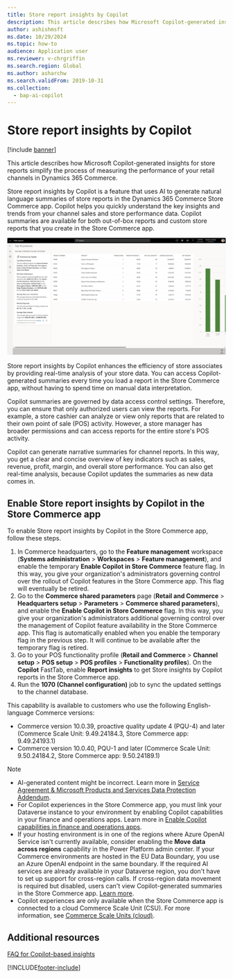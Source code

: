 ```yaml
---
title: Store report insights by Copilot
description: This article describes how Microsoft Copilot-generated insights for store reports simplify the process of measuring the performance of your retail channels in Dynamics 365 Commerce.
author: ashishmsft
ms.date: 10/29/2024
ms.topic: how-to
audience: Application user
ms.reviewer: v-chrgriffin
ms.search.region: Global
ms.author: asharchw
ms.search.validFrom: 2019-10-31
ms.collection:
  - bap-ai-copilot
---
```


# Store report insights by Copilot

[!include [banner](includes/banner.md)]

This article describes how Microsoft Copilot-generated insights for store reports simplify the process of measuring the performance of your retail channels in Dynamics 365 Commerce.

Store report insights by Copilot is a feature that uses AI to generate natural language summaries of store reports in the Dynamics 365 Commerce Store Commerce app. Copilot helps you quickly understand the key insights and trends from your channel sales and store performance data. Copilot summaries are available for both out-of-box reports and custom store reports that you create in the Store Commerce app.

![Screenshot of Top 10 products report insights using Copilot in the Store Commerce app.](./media/StoreReportInsightsUsingCopilot.png)

Store report insights by Copilot enhances the efficiency of store associates by providing real-time analysis of your store data. You can access Copilot-generated summaries every time you load a report in the Store Commerce app, without having to spend time on manual data interpretation.

Copilot summaries are governed by data access control settings. Therefore, you can ensure that only authorized users can view the reports. For example, a store cashier can analyze or view only reports that are related to their own point of sale (POS) activity. However, a store manager has broader permissions and can access reports for the entire store's POS activity.

Copilot can generate narrative summaries for channel reports. In this way, you get a clear and concise overview of key indicators such as sales, revenue, profit, margin, and overall store performance. You can also get real-time analysis, because Copilot updates the summaries as new data comes in.

## Enable Store report insights by Copilot in the Store Commerce app

To enable Store report insights by Copilot in the Store Commerce app, follow these steps.

1. In Commerce headquarters, go to the **Feature management** workspace (**Systems administration** \> **Workspaces** \> **Feature management**), and enable the temporary **Enable Copilot in Store Commerce** feature flag. In this way, you give your organization's administrators governing control over the rollout of Copilot features in the Store Commerce app. This flag will eventually be retired.
1. Go to the **Commerce shared parameters** page (**Retail and Commerce** \> **Headquarters setup** \> **Parameters** \> **Commerce shared parameters**), and enable the **Enable Copilot in Store Commerce** flag. In this way, you give your organization's administrators additional governing control over the management of Copilot feature availability in the Store Commerce app. This flag is automatically enabled when you enable the temporary flag in the previous step. It will continue to be available after the temporary flag is retired.
1. Go to your POS functionality profile (**Retail and Commerce** \> **Channel setup** \> **POS setup** \> **POS profiles** \> **Functionality profiles**). On the **Copilot** FastTab, enable **Report insights** to get Store insights by Copilot reports in the Store Commerce app.
1. Run the **1070 (Channel configuration)** job to sync the updated settings to the channel database.

This capability is available to customers who use the following English-language Commerce versions:

- Commerce version 10.0.39, proactive quality update 4 (PQU-4) and later (Commerce Scale Unit: 9.49.24184.3, Store Commerce app: 9.49.24193.1)
- Commerce version 10.0.40, PQU-1 and later (Commerce Scale Unit: 9.50.24184.2, Store Commerce app: 9.50.24189.1)

> [!NOTE]
> - AI-generated content might be incorrect. Learn more in [Service Agreement & Microsoft Products and Services Data Protection Addendum](https://aka.ms/BusinessApplicationLegal).
> - For Copilot experiences in the Store Commerce app, you must link your Dataverse instance to your environment by enabling Copilot capabilities in your finance and operations apps. Learn more in [Enable Copilot capabilities in finance and operations apps](/dynamics365/fin-ops-core/dev-itpro/copilot/enable-copilot).
> - If your hosting environment is in one of the regions where Azure OpenAI Service isn't currently available, consider enabling the **Move data across regions** capability in the Power Platform admin center. If your Commerce environments are hosted in the EU Data Boundary, you use an Azure OpenAI endpoint in the same boundary. If the required AI services are already available in your Dataverse region, you don't have to set up support for cross-region calls. If cross-region data movement is required but disabled, users can't view Copilot-generated summaries in the Store Commerce app. [Learn more](/power-platform/admin/geographical-availability-copilot).
> - Copilot experiences are only available when the Store Commerce app is connected to a cloud Commerce Scale Unit (CSU). For more information, see [Commerce Scale Units (cloud)](dev-itpro/commerce-architecture.md#commerce-scale-units-cloud).  

## Additional resources

[FAQ for Copilot-based insights](responsible-ai/faqs-ai-copilot-store-comm-summaries.md)

[!INCLUDE[footer-include](../includes/footer-banner.md)]

